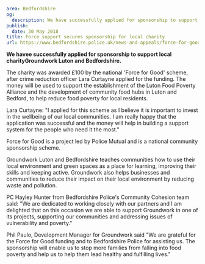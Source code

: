 ```yaml
area: Bedfordshire
og:
  description: We have successfully applied for sponsorship to support local charity Groundwork Luton and Bedfordshire.
publish:
  date: 30 May 2018
title: Force support secures sponsorship for local charity
url: https://www.bedfordshire.police.uk/news-and-appeals/force-for-good-donation
```

**We havee successfully applied for sponsorship to support local charityGroundwork Luton and Bedfordshire.**

The charity was awarded £100 by the national 'Force for Good' scheme, after crime reduction officer Lara Curtayne applied for the funding. The money will be used to support the establishment of the Luton Food Poverty Alliance and the development of community food hubs in Luton and Bedford, to help reduce food poverty for local residents.

Lara Curtayne: "I applied for this scheme as I believe it is important to invest in the wellbeing of our local communities. I am really happy that the application was successful and the money will help in building a support system for the people who need it the most."

Force for Good is a project led by Police Mutual and is a national community sponsorship scheme.

Groundwork Luton and Bedfordshire teaches communities how to use their local environment and green spaces as a place for learning, improving their skills and keeping active. Groundwork also helps businesses and communities to reduce their impact on their local environment by reducing waste and pollution.

PC Hayley Hunter from Bedfordshire Police's Community Cohesion team said: "We are dedicated to working closely with our partners and I am delighted that on this occasion we are able to support Groundwork in one of its projects, supporting our communities and addressing issues of vulnerability and poverty."

Phil Paulo, Development Manager for Groundwork said "We are grateful for the Force for Good funding and to Bedfordshire Police for assisting us. The sponsorship will enable us to stop more families from falling into food poverty and help us to help them lead healthy and fulfilling lives."
